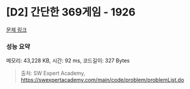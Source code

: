 # [D2] 간단한 369게임 - 1926 

[문제 링크](https://swexpertacademy.com/main/code/problem/problemDetail.do?contestProbId=AV5PTeo6AHUDFAUq) 

### 성능 요약

메모리: 43,228 KB, 시간: 92 ms, 코드길이: 327 Bytes



> 출처: SW Expert Academy, https://swexpertacademy.com/main/code/problem/problemList.do